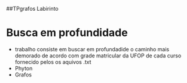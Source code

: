 ##TPgrafos Labirinto
# Busca em profundidade
* trabalho consiste em buscar em profundadide o caminho mais demorado de acordo com grade matricular da UFOP de cada curso fornecido pelos os aquivos .txt
* Phyton
* Grafos
